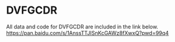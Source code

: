 # DVFGCDR
All data and code for DVFGCDR are included in the link below.\
https://pan.baidu.com/s/1AnssTTJISnKcGAWz8fXwxQ?pwd=99q4
